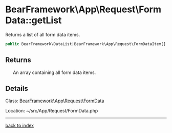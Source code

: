 # BearFramework\App\Request\FormData::getList

Returns a list of all form data items.

```php
public BearFramework\DataList|BearFramework\App\Request\FormDataItem[] getList ( void )
```

## Returns

&nbsp;&nbsp;&nbsp;&nbsp;&nbsp;&nbsp;An array containing all form data items.

## Details

Class: [BearFramework\App\Request\FormData](bearframework.app.request.formdata.class.md)

Location: ~/src/App/Request/FormData.php

---

[back to index](index.md)

